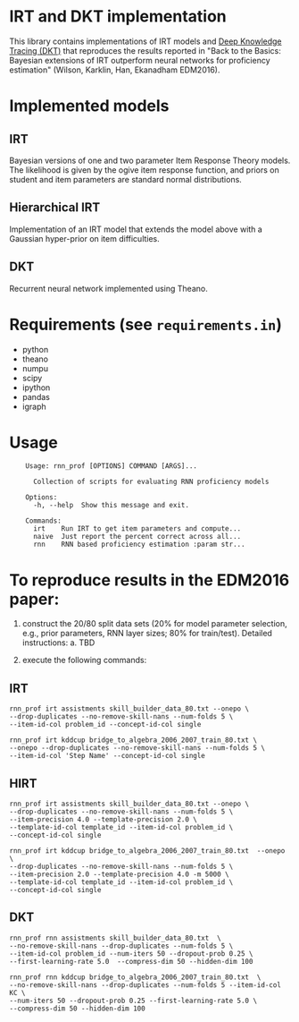# IRT and DKT implementation

This library contains implementations of IRT models and 
[Deep Knowledge Tracing (DKT)](http://papers.nips.cc/paper/5654-deep-knowledge-tracing.pdf) that reproduces the results reported in "Back to the Basics: Bayesian extensions of IRT outperform neural networks for proficiency estimation" (Wilson, Karklin, Han, Ekanadham EDM2016).

# Implemented models 

## IRT 


Bayesian versions of one and two parameter Item Response Theory models.  The likelihood is given by the ogive item response function, and priors on student and item parameters are standard normal distributions.

## Hierarchical IRT

Implementation of an IRT model that extends the model above with a Gaussian hyper-prior on item difficulties.

## DKT

Recurrent neural network implemented using Theano.

# Requirements (see `requirements.in`)
- python
- theano
- numpu
- scipy
- ipython
- pandas
- igraph

# Usage
```
    Usage: rnn_prof [OPTIONS] COMMAND [ARGS]...

      Collection of scripts for evaluating RNN proficiency models

    Options:
      -h, --help  Show this message and exit.

    Commands:
      irt    Run IRT to get item parameters and compute...
      naive  Just report the percent correct across all...
      rnn    RNN based proficiency estimation :param str...
```


# To reproduce results in the EDM2016 paper:

1. construct the 20/80 split data sets (20% for model parameter selection, e.g.,
prior parameters, RNN layer sizes; 80% for train/test).  Detailed instructions:
  a. TBD

2. execute the following commands:

## IRT
    rnn_prof irt assistments skill_builder_data_80.txt --onepo \
    --drop-duplicates --no-remove-skill-nans --num-folds 5 \
    --item-id-col problem_id --concept-id-col single 

    rnn_prof irt kddcup bridge_to_algebra_2006_2007_train_80.txt \
    --onepo --drop-duplicates --no-remove-skill-nans --num-folds 5 \
    --item-id-col 'Step Name' --concept-id-col single

## HIRT
    rnn_prof irt assistments skill_builder_data_80.txt --onepo \
    --drop-duplicates --no-remove-skill-nans --num-folds 5 \
    --item-precision 4.0 --template-precision 2.0 \
    --template-id-col template_id --item-id-col problem_id \
    --concept-id-col single

    rnn_prof irt kddcup bridge_to_algebra_2006_2007_train_80.txt  --onepo \
    --drop-duplicates --no-remove-skill-nans --num-folds 5 \
    --item-precision 2.0 --template-precision 4.0 -m 5000 \
    --template-id-col template_id --item-id-col problem_id \
    --concept-id-col single

## DKT
    rnn_prof rnn assistments skill_builder_data_80.txt  \
    --no-remove-skill-nans --drop-duplicates --num-folds 5 \
    --item-id-col problem_id --num-iters 50 --dropout-prob 0.25 \
    --first-learning-rate 5.0  --compress-dim 50 --hidden-dim 100 

    rnn_prof rnn kddcup bridge_to_algebra_2006_2007_train_80.txt  \
    --no-remove-skill-nans --drop-duplicates --num-folds 5 --item-id-col KC \
    --num-iters 50 --dropout-prob 0.25 --first-learning-rate 5.0 \
    --compress-dim 50 --hidden-dim 100 




